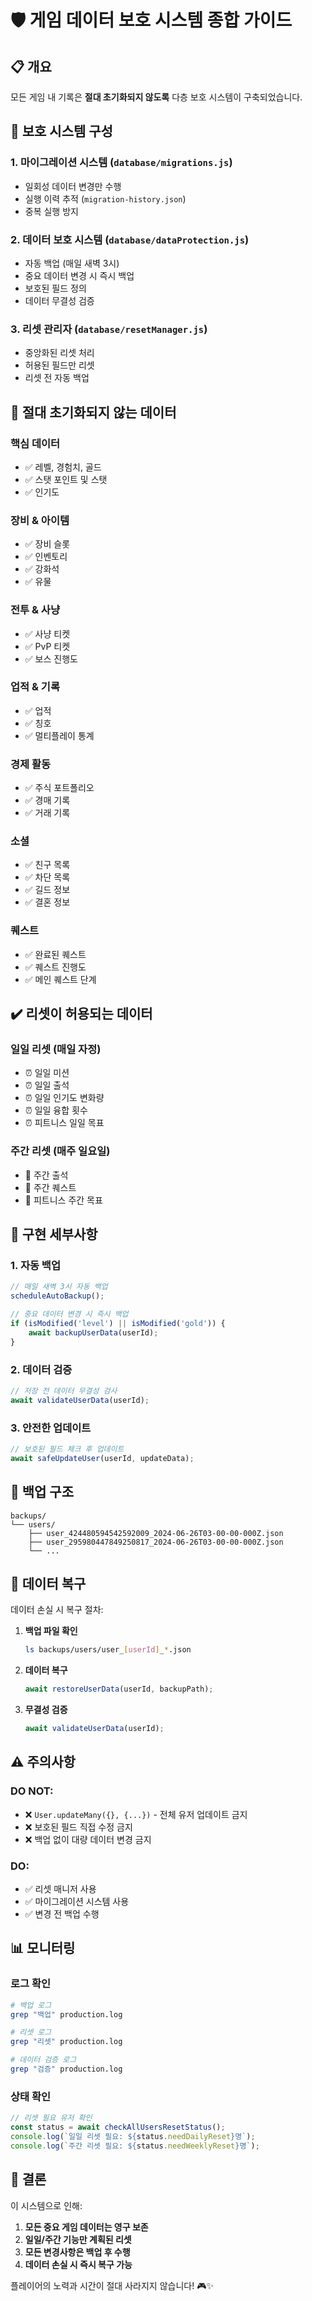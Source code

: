 # 🛡️ 게임 데이터 보호 시스템 종합 가이드

## 📋 개요

모든 게임 내 기록은 **절대 초기화되지 않도록** 다층 보호 시스템이 구축되었습니다.

## 🔐 보호 시스템 구성

### 1. **마이그레이션 시스템** (`database/migrations.js`)
- 일회성 데이터 변경만 수행
- 실행 이력 추적 (`migration-history.json`)
- 중복 실행 방지

### 2. **데이터 보호 시스템** (`database/dataProtection.js`)
- 자동 백업 (매일 새벽 3시)
- 중요 데이터 변경 시 즉시 백업
- 보호된 필드 정의
- 데이터 무결성 검증

### 3. **리셋 관리자** (`database/resetManager.js`)
- 중앙화된 리셋 처리
- 허용된 필드만 리셋
- 리셋 전 자동 백업

## 🚫 절대 초기화되지 않는 데이터

### 핵심 데이터
- ✅ 레벨, 경험치, 골드
- ✅ 스탯 포인트 및 스탯
- ✅ 인기도

### 장비 & 아이템
- ✅ 장비 슬롯
- ✅ 인벤토리
- ✅ 강화석
- ✅ 유물

### 전투 & 사냥
- ✅ 사냥 티켓
- ✅ PvP 티켓
- ✅ 보스 진행도

### 업적 & 기록
- ✅ 업적
- ✅ 칭호
- ✅ 멀티플레이 통계

### 경제 활동
- ✅ 주식 포트폴리오
- ✅ 경매 기록
- ✅ 거래 기록

### 소셜
- ✅ 친구 목록
- ✅ 차단 목록
- ✅ 길드 정보
- ✅ 결혼 정보

### 퀘스트
- ✅ 완료된 퀘스트
- ✅ 퀘스트 진행도
- ✅ 메인 퀘스트 단계

## ✔️ 리셋이 허용되는 데이터

### 일일 리셋 (매일 자정)
- ⏰ 일일 미션
- ⏰ 일일 출석
- ⏰ 일일 인기도 변화량
- ⏰ 일일 융합 횟수
- ⏰ 피트니스 일일 목표

### 주간 리셋 (매주 일요일)
- 📅 주간 출석
- 📅  주간 퀘스트
- 📅  피트니스 주간 목표

## 🔧 구현 세부사항

### 1. **자동 백업**
```javascript
// 매일 새벽 3시 자동 백업
scheduleAutoBackup();

// 중요 데이터 변경 시 즉시 백업
if (isModified('level') || isModified('gold')) {
    await backupUserData(userId);
}
```

### 2. **데이터 검증**
```javascript
// 저장 전 데이터 무결성 검사
await validateUserData(userId);
```

### 3. **안전한 업데이트**
```javascript
// 보호된 필드 체크 후 업데이트
await safeUpdateUser(userId, updateData);
```

## 📁 백업 구조

```
backups/
└── users/
    ├── user_424480594542592009_2024-06-26T03-00-00-000Z.json
    ├── user_295980447849250817_2024-06-26T03-00-00-000Z.json
    └── ...
```

## 🚨 데이터 복구

데이터 손실 시 복구 절차:

1. **백업 파일 확인**
   ```bash
   ls backups/users/user_[userId]_*.json
   ```

2. **데이터 복구**
   ```javascript
   await restoreUserData(userId, backupPath);
   ```

3. **무결성 검증**
   ```javascript
   await validateUserData(userId);
   ```

## ⚠️ 주의사항

### DO NOT:
- ❌ `User.updateMany({}, {...})` - 전체 유저 업데이트 금지
- ❌ 보호된 필드 직접 수정 금지
- ❌ 백업 없이 대량 데이터 변경 금지

### DO:
- ✅ 리셋 매니저 사용
- ✅ 마이그레이션 시스템 사용
- ✅ 변경 전 백업 수행

## 📊 모니터링

### 로그 확인
```bash
# 백업 로그
grep "백업" production.log

# 리셋 로그
grep "리셋" production.log

# 데이터 검증 로그
grep "검증" production.log
```

### 상태 확인
```javascript
// 리셋 필요 유저 확인
const status = await checkAllUsersResetStatus();
console.log(`일일 리셋 필요: ${status.needDailyReset}명`);
console.log(`주간 리셋 필요: ${status.needWeeklyReset}명`);
```

## 🎯 결론

이 시스템으로 인해:
1. **모든 중요 게임 데이터는 영구 보존**
2. **일일/주간 기능만 계획된 리셋**
3. **모든 변경사항은 백업 후 수행**
4. **데이터 손실 시 즉시 복구 가능**

플레이어의 노력과 시간이 절대 사라지지 않습니다! 🎮✨